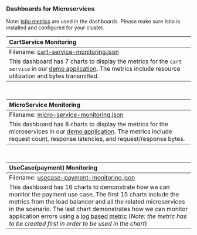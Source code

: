 ### Dashboards for Microservices

Note: [Istio metrics](https://cloud.google.com/monitoring/api/metrics_istio) are used in the dashboards. Please make sure Istio is installed and configured for your cluster.

|CartService Monitoring|
|:---------------------|
|Filename: [cart-service-monitoring.json](cart-service-monitoring.json)|
|This dashboard has 7 charts to display the metrics for the `cart service` in our [demo application](https://github.com/GoogleCloudPlatform/microservices-demo). The metrics include resource utilization and bytes transmitted.|
&nbsp;

|MicroService Monitoring|
|:----------------------|
|Filename: [micro-service-monitoring.json](micro-service-monitoring.json)|
|This dashboard has 8 charts to display the metrics for the microservices in our [demo application](https://github.com/GoogleCloudPlatform/microservices-demo). The metrics include request count, response latencies, and request/response bytes.|

&nbsp;

|UseCase(payment) Monitoring|
|:--------------------------|
|Filename: [usecase-payment-monitoring.json](usecase-payment-monitoring.json)|
|This dashboard has 16 charts to demonstrate how we can monitor the payment use case. The first 15 charts include the metrics from the load balancer and all the related microservices in the scenario. The last chart demonstrates how we can monitor application errors using a [log based metric](https://cloud.google.com/logging/docs/logs-based-metrics) (_Note: the metric has to be created first in order to be used in the chart_)

